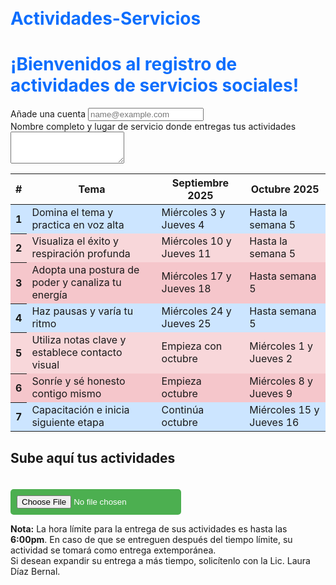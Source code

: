 # Actividades-Servicios
<!DOCTYPE html>
<html lang="es">
<head>
  <meta charset="utf-8">
  <meta name="viewport" content="width=device-width, initial-scale=1">
  <title>Servicios Sociales Registro</title>
  <link href="https://cdn.jsdelivr.net/npm/bootstrap@5.3.7/dist/css/bootstrap.min.css" rel="stylesheet">
  <script src="https://cdn.jsdelivr.net/npm/bootstrap@5.3.7/dist/js/bootstrap.bundle.min.js"></script>
  <style>
    body {
      padding: 20px;
    }
    h1 {
      color: #0d6efd; /* Azul Bootstrap */
    }
    .blue-row {
      background-color: #cce5ff;
    }
    .pink-row {
      background-color: #f8d7da;
    }
    .red-row {
      background-color: #f5c6cb;
    }
    .imagen {
      max-width: 100%;
      height: auto;
      border: 2px solid #333;
      border-radius: 10px;
      margin-top: 20px;
    }
    input[type="file"] {
      margin-top: 20px;
      padding: 10px;
      background-color: #4CAF50;
      color: white;
      border: none;
      border-radius: 5px;
      cursor: pointer;
    }
    input[type="file"]:hover {
      background-color: #45a049;
    }
  </style>
</head>
<body>

  <h1>¡Bienvenidos al registro de actividades de servicios sociales!</h1>

  <div class="mb-3">
    <label for="email" class="form-label">Añade una cuenta</label>
    <input type="email" class="form-control" id="email" placeholder="name@example.com">
  </div>

  <div class="mb-3">
    <label for="info" class="form-label">Nombre completo y lugar de servicio donde entregas tus actividades</label>
    <textarea class="form-control" id="info" rows="3"></textarea>
  </div>

  <table class="table table-bordered">
    <thead class="table-primary">
      <tr>
        <th>#</th>
        <th>Tema</th>
        <th>Septiembre 2025</th>
        <th>Octubre 2025</th>
      </tr>
    </thead>
    <tbody>
      <tr class="blue-row">
        <th scope="row">1</th>
        <td>Domina el tema y practica en voz alta</td>
        <td>Miércoles 3 y Jueves 4</td>
        <td>Hasta la semana 5</td>
      </tr>
      <tr class="pink-row">
        <th scope="row">2</th>
        <td>Visualiza el éxito y respiración profunda</td>
        <td>Miércoles 10 y Jueves 11</td>
        <td>Hasta la semana 5</td>
      </tr>
      <tr class="red-row">
        <th scope="row">3</th>
        <td>Adopta una postura de poder y canaliza tu energía</td>
        <td>Miércoles 17 y Jueves 18</td>
        <td>Hasta semana 5</td>
      </tr>
      <tr class="blue-row">
        <th scope="row">4</th>
        <td>Haz pausas y varía tu ritmo</td>
        <td>Miércoles 24 y Jueves 25</td>
        <td>Hasta semana 5</td>
      </tr>
      <tr class="pink-row">
        <th scope="row">5</th>
        <td>Utiliza notas clave y establece contacto visual</td>
        <td>Empieza con octubre</td>
        <td>Miércoles 1 y Jueves 2</td>
      </tr>
      <tr class="red-row">
        <th scope="row">6</th>
        <td>Sonríe y sé honesto contigo mismo</td>
        <td>Empieza octubre</td>
        <td>Miércoles 8 y Jueves 9</td>
      </tr>
      <tr class="blue-row">
        <th scope="row">7</th>
        <td>Capacitación e inicia siguiente etapa</td>
        <td>Continúa octubre</td>
        <td>Miércoles 15 y Jueves 16</td>
      </tr>
    </tbody>
  </table>

  <h2>Sube aquí tus actividades</h2>
  <input type="file" accept="image/png, image/jpeg" id="imagenInput">
  <img id="imagenMostrada" class="imagen" src="" alt="Imagen seleccionada" style="display: none;">

  <p class="mt-4"><strong>Nota:</strong> La hora límite para la entrega de sus actividades es hasta las <strong>6:00pm</strong>. En caso de que se entreguen después del tiempo límite, su actividad se tomará como entrega extemporánea.  
  <br>Si desean expandir su entrega a más tiempo, solicítenlo con la Lic. Laura Díaz Bernal.</p>

  <script>
    const imagenInput = document.getElementById('imagenInput');
    const imagenMostrada = document.getElementById('imagenMostrada');

    imagenInput.addEventListener('change', function(event) {
      const archivo = event.target.files[0];
      if (archivo) {
        const url = URL.createObjectURL(archivo);
        imagenMostrada.src = url;
        imagenMostrada.style.display = 'block';
      } else {
        imagenMostrada.style.display = 'none';
      }
    });
  </script>

</body>
</html>
